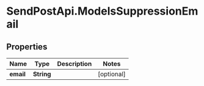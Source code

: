 # SendPostApi.ModelsSuppressionEmail

## Properties

Name | Type | Description | Notes
------------ | ------------- | ------------- | -------------
**email** | **String** |  | [optional] 


